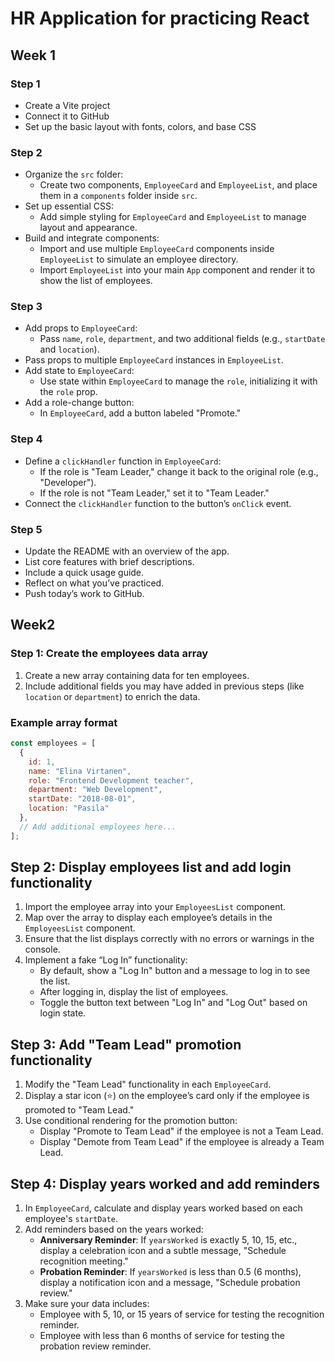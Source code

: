 # HR Application for practicing React

## Week 1
### Step 1

- Create a Vite project
- Connect it to GitHub
- Set up the basic layout with fonts, colors, and base CSS

### Step 2

- Organize the `src` folder:
  - Create two components, `EmployeeCard` and `EmployeeList`, and place them in a `components` folder inside `src`.
- Set up essential CSS:
  - Add simple styling for `EmployeeCard` and `EmployeeList` to manage layout and appearance.
- Build and integrate components:
  - Import and use multiple `EmployeeCard` components inside `EmployeeList` to simulate an employee directory.
  - Import `EmployeeList` into your main `App` component and render it to show the list of employees.

### Step 3

- Add props to `EmployeeCard`:
  - Pass `name`, `role`, `department`, and two additional fields (e.g., `startDate` and `location`).
- Pass props to multiple `EmployeeCard` instances in `EmployeeList`.
- Add state to `EmployeeCard`:
  - Use state within `EmployeeCard` to manage the `role`, initializing it with the `role` prop.
- Add a role-change button:
  - In `EmployeeCard`, add a button labeled "Promote."

### Step 4

- Define a `clickHandler` function in `EmployeeCard`:
  - If the role is "Team Leader," change it back to the original role (e.g., "Developer").
  - If the role is not "Team Leader," set it to "Team Leader."
- Connect the `clickHandler` function to the button’s `onClick` event.

### Step 5

- Update the README with an overview of the app.
- List core features with brief descriptions.
- Include a quick usage guide.
- Reflect on what you’ve practiced.
- Push today’s work to GitHub.

## Week2

### Step 1: Create the employees data array

1. Create a new array containing data for ten employees.
2. Include additional fields you may have added in previous steps (like `location` or `department`) to enrich the data.

### Example array format

```javascript
const employees = [
  {
    id: 1,
    name: "Elina Virtanen",
    role: "Frontend Development teacher",
    department: "Web Development",
    startDate: "2018-08-01",
    location: "Pasila"
  },
  // Add additional employees here...
];
```

## Step 2: Display employees list and add login functionality

1. Import the employee array into your `EmployeesList` component.
2. Map over the array to display each employee’s details in the `EmployeesList` component.
3. Ensure that the list displays correctly with no errors or warnings in the console.
4. Implement a fake “Log In” functionality:
   - By default, show a "Log In" button and a message to log in to see the list.
   - After logging in, display the list of employees.
   - Toggle the button text between "Log In" and "Log Out" based on login state.

## Step 3: Add "Team Lead" promotion functionality

1. Modify the "Team Lead" functionality in each `EmployeeCard`.
2. Display a star icon (⭐) on the employee’s card only if the employee is promoted to "Team Lead."
3. Use conditional rendering for the promotion button:
   - Display "Promote to Team Lead" if the employee is not a Team Lead.
   - Display "Demote from Team Lead" if the employee is already a Team Lead.

## Step 4: Display years worked and add reminders

1. In `EmployeeCard`, calculate and display years worked based on each employee's `startDate`.
2. Add reminders based on the years worked:
   - **Anniversary Reminder**: If `yearsWorked` is exactly 5, 10, 15, etc., display a celebration icon and a subtle message, "Schedule recognition meeting."
   - **Probation Reminder**: If `yearsWorked` is less than 0.5 (6 months), display a notification icon and a message, "Schedule probation review."
3. Make sure your data includes:
   - Employee with 5, 10, or 15 years of service for testing the recognition reminder.
   - Employee with less than 6 months of service for testing the probation review reminder.

